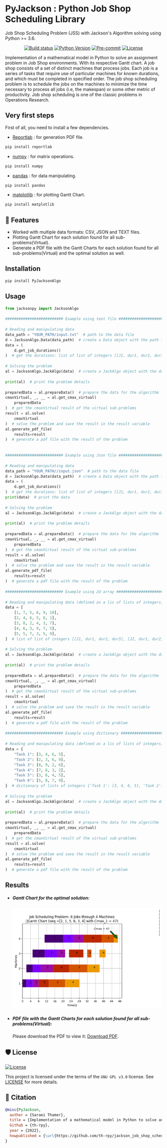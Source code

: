 # PyJackson : Python Job Shop Scheduling Library

Job Shop Scheduling Problem (JSS) with Jackson's Algorithm solving using Python >= 3.6.

<div align="center">

[![Build status](https://github.com/th-rpy/jackson_job_shop_scheduling/workflows/build/badge.svg?branch=master&event=push)](https://github.com/th-rpy/jackson_job_shop_scheduling/actions?query=workflow%3Abuild)
[![Python Version](https://img.shields.io/pypi/pyversions/jackson_job_shop_scheduling.svg)](https://test.pypi.org/project/PyJackson/1.3.0/)
[![Pre-commit](https://img.shields.io/badge/pre--commit-enabled-brightgreen?logo=pre-commit&logoColor=white)](https://github.com/th-rpy/jackson_job_shop_scheduling/blob/master/.pre-commit-config.yaml)
[![License](https://img.shields.io/github/license/th-rpy/jackson_job_shop_scheduling)](https://github.com/th-rpy/jackson_job_shop_scheduling/blob/master/LICENSE)

</div>

<p>
Implementation of a mathematical model in Python to solve an assignment problem in Job Shop environments. With its respective Gantt chart.
A job shop consists of a set of distinct machines that process jobs. Each job is a series of tasks that require use of particular machines for known durations, and which must be completed in specified order. The job shop scheduling problem is to schedule the jobs on the machines to minimize the time necessary to process all jobs (i.e, the makespan) or some other metric of productivity. Job shop scheduling is one of the classic problems in Operations Research.
</p>

## Very first steps

First of all, you need to install a few dependencies.

- [Reportlab](https://pypi.org/project/reportlab/) : for generation PDF file.

```bash
pip install reportlab
```

- [numpy](https://pypi.org/project/numpy/) : for matrix operations.

```bash
pip install numpy
```

- [pandas](https://pypi.org/project/pandas/) : for data manipulating.

```bash
pip install pandas
```

- [matplotlib](https://pypi.org/project/matplotlib/) : for plotting Gantt Chart.

```bash
pip install matplotlib
```

## 🚀 Features

- Worked with multiple data formats: CSV, JSON and TEXT files.
- Plotting Gantt Chart for each solution found for all sub-problems(Virtual).
- Generate a PDF file with the Gantt Charts for each solution found for all sub-problems(Virtual) and the optimal solution as well.

## Installation

```bash
pip install PyJacksonAlgo
```

## Usage

```python
from jacksonpy import JacksonAlgo

########################## Example using text file ##########################

# Reading and manipulating data
data_path = "YOUR_PATH/input.txt"  # path to the data file
d = JacksonAlgo.Data(data_path)  # create a Data object with the path to the data file
data = (
    d.get_job_durations()
)  # get the durations: list of list of integers [[J1, dur1, dur2, dur3], [J2, dur1, dur2, dur3] ...]

# Solving the problem
al = JacksonAlgo.JackAlgo(data)  # create a JackAlgo object with the data

print(al)  # print the problem details

preparedData = al.prepareData()  # prepare the data for the algorithm
cmaxVirtual, _, __ = al.get_cmax_virtual(
    preparedData
)  # get the cmaxVirtual result of the virtual sub-problems
result = al.solve(
    cmaxVirtual
)  # solve the problem and save the result in the result variable
al.generate_pdf_file(
    results=result
)  # generate a pdf file with the result of the problem


########################## Example using Json file ##########################

# Reading and manipulating data
data_path = "YOUR_PATH//input.json"  # path to the data file
d = JacksonAlgo.Data(data_path)  # create a Data object with the path to the data file
data = (
    d.get_job_durations()
)  # get the durations: list of list of integers [[J1, dur1, dur2, dur3], [J2, dur1, dur2, dur3] ...]
print(data)  # print the data

# Solving the problem
al = JacksonAlgo.JackAlgo(data)  # create a JackAlgo object with the data

print(al)  # print the problem details

preparedData = al.prepareData()  # prepare the data for the algorithm
cmaxVirtual, _, __ = al.get_cmax_virtual(
    preparedData
)  # get the cmaxVirtual result of the virtual sub-problems
result = al.solve(
    cmaxVirtual
)  # solve the problem and save the result in the result variable
al.generate_pdf_file(
    results=result
)  # generate a pdf file with the result of the problem

########################## Example using 2d array ##########################

# Reading and manipulating data (defined as a lis of lists of integers)
data = [
    [1, 7, 5, 6, 9, 10],
    [2, 4, 6, 5, 8, 1],
    [3, 8, 2, 4, 3, 7],
    [4, 6, 3, 9, 7, 5],
    [5, 5, 7, 3, 5, 9],
]  # list of list of integers [[J1, dur1, dur2, dur3], [J2, dur1, dur2, dur3] ...]

# Solving the problem
al = JacksonAlgo.JackAlgo(data)  # create a JackAlgo object with the data

print(al)  # print the problem details

preparedData = al.prepareData()  # prepare the data for the algorithm
cmaxVirtual, _, __ = al.get_cmax_virtual(
    preparedData
)  # get the cmaxVirtual result of the virtual sub-problems
result = al.solve(
    cmaxVirtual
)  # solve the problem and save the result in the result variable
al.generate_pdf_file(
    results=result
)  # generate a pdf file with the result of the problem

########################## Example using dictionary ##########################

# Reading and manipulating data (defined as a lis of lists of integers)
data = {
    "Task 1": [3, 4, 6, 5],
    "Task 2": [2, 3, 6, 9],
    "Task 3": [8, 9, 2, 6],
    "Task 4": [7, 6, 3, 2],
    "Task 5": [3, 6, 4, 5],
    "Task 6": [5, 8, 7, 9],
}  # dictionary of lists of integers {'Task 1': [3, 4, 6, 5], 'Task 2': [2, 3, 6, 9], ...}

# Solving the problem
al = JacksonAlgo.JackAlgo(data)  # create a JackAlgo object with the data

print(al)  # print the problem details

preparedData = al.prepareData()  # prepare the data for the algorithm
cmaxVirtual, _, __ = al.get_cmax_virtual(
    preparedData
)  # get the cmaxVirtual result of the virtual sub-problems
result = al.solve(
    cmaxVirtual
)  # solve the problem and save the result in the result variable
al.generate_pdf_file(
    results=result
)  # generate a pdf file with the result of the problem
```

## Results

- <h5>Gantt Chart for the optimal solution:</h5>
  <img alt="" title="Gantt Diagram" src="https://github.com/th-rpy/jackson_job_shop_scheduling/raw/main/example/output/ImagesOutput/Gantt_Chart_virtual1_cmax_47.png"/>

- <h5>PDF file with the Gantt Charts for each solution found for all sub-problems(Virtual):</h5>
    <p>Please download the PDF to view it: <a href="https://github.com/th-rpy/jackson_job_shop_scheduling/blob/main/example/output/Algo_Cds_Output.pdf">Download PDF</a>.</p>

## 🛡 License

[![License](https://img.shields.io/github/license/th-rpy/jackson_job_shop_scheduling)](https://github.com/th-rpy/jackson_job_shop_scheduling/blob/master/LICENSE)

This project is licensed under the terms of the `GNU GPL v3.0` license. See [LICENSE](https://github.com/th-rpy/jackson_job_shop_scheduling/blob/master/LICENSE) for more details.

## 📃 Citation

```bibtex
@misc{PyJackson,
  author = {Saraei Thamer},
  title = {Implementation of a mathematical model in Python to solve an assignment problem in Job Shop environments. With its respective Gantt chart.},
  Github = {th-rpy},
  year = {2022},
  howpublished = {\url{https://github.com/th-rpy/jackson_job_shop_scheduling}}
}
```
